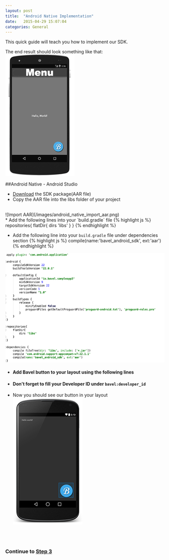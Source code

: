 ```yaml
---
layout: post
title:  "Android Native Implementation"
date:   2015-04-29 15:07:04
categories: General
---
```


This quick guide will teach you how to implement our SDK.

The end result should look something like that:
![Example App](/images/example_app.png)


##Android Native - Android Studio
* [Download](http://bit.ly/1IDLaqZ) the SDK package(AAR file)
* Copy the AAR file into the libs folder of your project
<br/>
![Import AAR](/images/android_native_import_aar.png)
<br/>
* Add the following lines into your `build.gradle` file
{% highlight js %}
repositories{
    flatDir{
        dirs 'libs'
    }
}
{% endhighlight %}

* Add the following line into your `build.gradle` file under dependencies section
{% highlight js %}
compile(name:'bavel_android_sdk', ext:'aar')
{% endhighlight %}

![build.gradle](/images/android_native_build_gradle.png)


* #### Add Bavel button to your layout using the following lines
<script src="https://gist.github.com/chenb67/002155bc1c3bf63f2e10.js"></script>

* #### Don't forget to fill your Developer ID under `bavel:developer_id`
* Now you should see our button in your layout
![native android final result](/images/android_native_final_result.png)


<br><br>


### Continue to [Step 3](/getting-started/#step-3)
